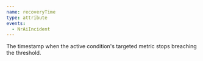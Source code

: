 ```yaml
---
name: recoveryTime
type: attribute
events:
  - NrAiIncident
---
```


The timestamp when the active condition's targeted metric stops breaching the threshold.